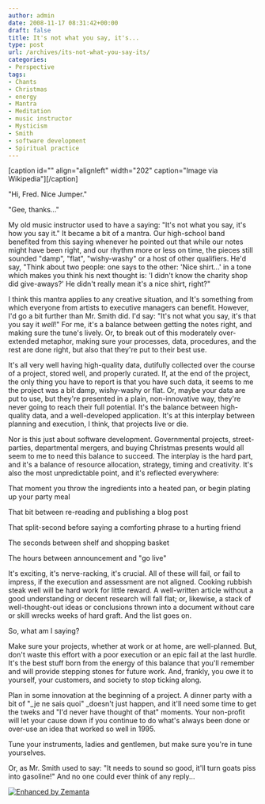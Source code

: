 ```yaml
---
author: admin
date: 2008-11-17 08:31:42+00:00
draft: false
title: It's not what you say, it's...
type: post
url: /archives/its-not-what-you-say-its/
categories:
- Perspective
tags:
- Chants
- Christmas
- energy
- Mantra
- Meditation
- music instructor
- Mysticism
- Smith
- software development
- Spiritual practice
---
```




[caption id="" align="alignleft" width="202" caption="Image via Wikipedia"][](http://zachbeauvais.com/wp-content/uploads/2008/11/Image:A_flat.svg)[/caption]





"Hi, Fred. Nice Jumper."

"Gee, thanks..."

My old music instructor used to have a saying: "It's not what you say, it's how you say it." It became a bit of a mantra. Our high-school band benefited from this saying whenever he pointed out that while our notes might have been right, and our rhythm more or less on time, the pieces still sounded "damp", "flat", "wishy-washy" or a host of other qualifiers. He'd say, "Think about two people: one says to the other: 'Nice shirt...' in a tone which makes you think his next thought is: 'I didn't know the charity shop did give-aways?' He didn't really mean it's a nice shirt, right?"

I think this mantra applies to any creative situation, and It's something from which everyone from artists to executive managers can benefit. However, I'd go a bit further than Mr. Smith did. I'd say: "It's not what you say, it's that you say it _well_!" For me, it's a balance between getting the notes right, and making sure the tune's lively. Or, to break out of this moderately over-extended metaphor, making sure your processes, data, procedures, and the rest are done right, but also that they're put to their best use.

It's all very well having high-quality data, dutifully collected over the course of a project, stored well, and properly curated. If, at the end of the project, the only thing you have to report is that you have such data, it seems to me the project was a bit damp, wishy-washy or flat. Or, maybe your data are put to use, but they're presented in a plain, non-innovative way, they're never going to reach their full potential. It's the balance between high-quality data, and a well-developed application. It's at this interplay between planning and execution, I think, that projects live or die.

Nor is this just about software development. Governmental projects, street-parties, departmental mergers, and buying Christmas presents would all seem to me to need this balance to succeed. The interplay is the hard part, and it's a balance of resource allocation, strategy, timing and creativity. It's also the most unpredictable point, and it's reflected everywhere:

That moment you throw the ingredients into a heated pan, or begin plating up your party meal

That bit between re-reading and publishing a blog post

That split-second before saying a comforting phrase to a hurting friend

The seconds between shelf and shopping basket

The hours between announcement and "go live"

It's exciting, it's nerve-racking, it's crucial. All of these will fail, or fail to impress, if the execution and assessment are not aligned. Cooking rubbish steak well will be hard work for little reward. A well-written article without a good understanding or decent research will fall flat; or, likewise, a stack of well-thought-out ideas or conclusions thrown into a document without care or skill wrecks weeks of hard graft. And the list goes on.

So, what am I saying?

Make sure your projects, whether at work or at home, are well-planned. But, don't waste this effort with a poor execution or an epic fail at the last hurdle. It's the best stuff born from the energy of this balance that you'll remember and will provide stepping stones for future work. And, frankly, you owe it to yourself, your customers, and society to stop ticking along.

Plan in some innovation at the beginning of a project. A dinner party with a bit of "_je ne sais quoi" _doesn't just happen, and it'll need some time to get the tweks and "I'd never have thought of that" moments. Your non-profit will let your cause down if you continue to do what's always been done or over-use an idea that worked so well in 1995.

Tune your instruments, ladies and gentlemen, but make sure you're in tune yourselves.

Or, as Mr. Smith used to say: "It needs to sound so good, it'll turn goats piss into gasoline!" And no one could ever think of any reply...



[![Enhanced by Zemanta](http://zachbeauvais.com/wp-content/uploads/2008/11/zemified_a.png?x-id=d0e495d5-281e-49c1-be9a-192c90043f74)
](http://zachbeauvais.com/wp-content/uploads/2008/11/www.zemanta1.com)
